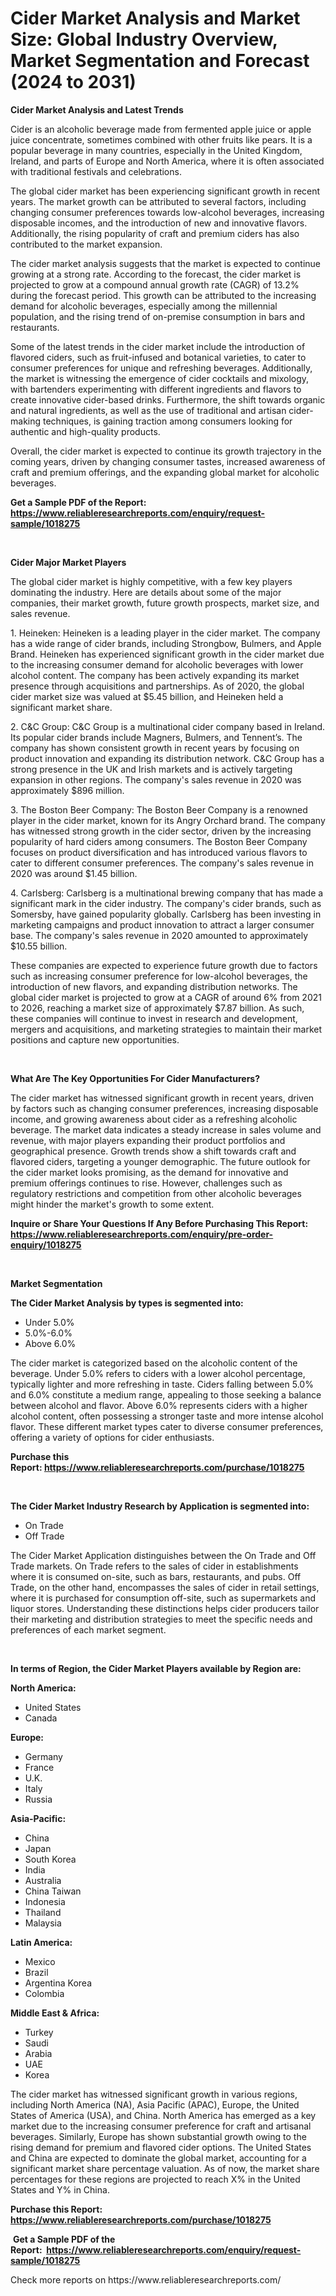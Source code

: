 <p><h1>Cider Market Analysis and Market Size: Global Industry Overview, Market Segmentation and Forecast (2024 to 2031)</h1></p><p><strong>Cider Market Analysis and Latest Trends</strong></p>
<p><p>Cider is an alcoholic beverage made from fermented apple juice or apple juice concentrate, sometimes combined with other fruits like pears. It is a popular beverage in many countries, especially in the United Kingdom, Ireland, and parts of Europe and North America, where it is often associated with traditional festivals and celebrations.</p><p>The global cider market has been experiencing significant growth in recent years. The market growth can be attributed to several factors, including changing consumer preferences towards low-alcohol beverages, increasing disposable incomes, and the introduction of new and innovative flavors. Additionally, the rising popularity of craft and premium ciders has also contributed to the market expansion.</p><p>The cider market analysis suggests that the market is expected to continue growing at a strong rate. According to the forecast, the cider market is projected to grow at a compound annual growth rate (CAGR) of 13.2% during the forecast period. This growth can be attributed to the increasing demand for alcoholic beverages, especially among the millennial population, and the rising trend of on-premise consumption in bars and restaurants.</p><p>Some of the latest trends in the cider market include the introduction of flavored ciders, such as fruit-infused and botanical varieties, to cater to consumer preferences for unique and refreshing beverages. Additionally, the market is witnessing the emergence of cider cocktails and mixology, with bartenders experimenting with different ingredients and flavors to create innovative cider-based drinks. Furthermore, the shift towards organic and natural ingredients, as well as the use of traditional and artisan cider-making techniques, is gaining traction among consumers looking for authentic and high-quality products.</p><p>Overall, the cider market is expected to continue its growth trajectory in the coming years, driven by changing consumer tastes, increased awareness of craft and premium offerings, and the expanding global market for alcoholic beverages.</p></p>
<p><strong>Get a Sample PDF of the Report:&nbsp; <a href="https://www.reliableresearchreports.com/enquiry/request-sample/1018275">https://www.reliableresearchreports.com/enquiry/request-sample/1018275</a></strong></p>
<p>&nbsp;</p>
<p><strong>Cider Major Market Players</strong></p>
<p><p>The global cider market is highly competitive, with a few key players dominating the industry. Here are details about some of the major companies, their market growth, future growth prospects, market size, and sales revenue.</p><p>1. Heineken: Heineken is a leading player in the cider market. The company has a wide range of cider brands, including Strongbow, Bulmers, and Apple Brand. Heineken has experienced significant growth in the cider market due to the increasing consumer demand for alcoholic beverages with lower alcohol content. The company has been actively expanding its market presence through acquisitions and partnerships. As of 2020, the global cider market size was valued at $5.45 billion, and Heineken held a significant market share.</p><p>2. C&C Group: C&C Group is a multinational cider company based in Ireland. Its popular cider brands include Magners, Bulmers, and Tennent’s. The company has shown consistent growth in recent years by focusing on product innovation and expanding its distribution network. C&C Group has a strong presence in the UK and Irish markets and is actively targeting expansion in other regions. The company's sales revenue in 2020 was approximately $896 million.</p><p>3. The Boston Beer Company: The Boston Beer Company is a renowned player in the cider market, known for its Angry Orchard brand. The company has witnessed strong growth in the cider sector, driven by the increasing popularity of hard ciders among consumers. The Boston Beer Company focuses on product diversification and has introduced various flavors to cater to different consumer preferences. The company's sales revenue in 2020 was around $1.45 billion.</p><p>4. Carlsberg: Carlsberg is a multinational brewing company that has made a significant mark in the cider industry. The company's cider brands, such as Somersby, have gained popularity globally. Carlsberg has been investing in marketing campaigns and product innovation to attract a larger consumer base. The company's sales revenue in 2020 amounted to approximately $10.55 billion.</p><p>These companies are expected to experience future growth due to factors such as increasing consumer preference for low-alcohol beverages, the introduction of new flavors, and expanding distribution networks. The global cider market is projected to grow at a CAGR of around 6% from 2021 to 2026, reaching a market size of approximately $7.87 billion. As such, these companies will continue to invest in research and development, mergers and acquisitions, and marketing strategies to maintain their market positions and capture new opportunities.</p></p>
<p>&nbsp;</p>
<p><strong>What Are The Key Opportunities For Cider Manufacturers?</strong></p>
<p><p>The cider market has witnessed significant growth in recent years, driven by factors such as changing consumer preferences, increasing disposable income, and growing awareness about cider as a refreshing alcoholic beverage. The market data indicates a steady increase in sales volume and revenue, with major players expanding their product portfolios and geographical presence. Growth trends show a shift towards craft and flavored ciders, targeting a younger demographic. The future outlook for the cider market looks promising, as the demand for innovative and premium offerings continues to rise. However, challenges such as regulatory restrictions and competition from other alcoholic beverages might hinder the market's growth to some extent.</p></p>
<p><strong>Inquire or Share Your Questions If Any Before Purchasing This Report: <a href="https://www.reliableresearchreports.com/enquiry/pre-order-enquiry/1018275">https://www.reliableresearchreports.com/enquiry/pre-order-enquiry/1018275</a></strong></p>
<p>&nbsp;</p>
<p><strong>Market Segmentation</strong></p>
<p><strong>The Cider Market Analysis by types is segmented into:</strong></p>
<p><ul><li>Under 5.0%</li><li>5.0%-6.0%</li><li>Above 6.0%</li></ul></p>
<p><p>The cider market is categorized based on the alcoholic content of the beverage. Under 5.0% refers to ciders with a lower alcohol percentage, typically lighter and more refreshing in taste. Ciders falling between 5.0% and 6.0% constitute a medium range, appealing to those seeking a balance between alcohol and flavor. Above 6.0% represents ciders with a higher alcohol content, often possessing a stronger taste and more intense alcohol flavor. These different market types cater to diverse consumer preferences, offering a variety of options for cider enthusiasts.</p></p>
<p><strong>Purchase this Report:&nbsp;<a href="https://www.reliableresearchreports.com/purchase/1018275">https://www.reliableresearchreports.com/purchase/1018275</a></strong></p>
<p>&nbsp;</p>
<p><strong>The Cider Market Industry Research by Application is segmented into:</strong></p>
<p><ul><li>On Trade</li><li>Off Trade</li></ul></p>
<p><p>The Cider Market Application distinguishes between the On Trade and Off Trade markets. On Trade refers to the sales of cider in establishments where it is consumed on-site, such as bars, restaurants, and pubs. Off Trade, on the other hand, encompasses the sales of cider in retail settings, where it is purchased for consumption off-site, such as supermarkets and liquor stores. Understanding these distinctions helps cider producers tailor their marketing and distribution strategies to meet the specific needs and preferences of each market segment.</p></p>
<p>&nbsp;</p>
<p><strong>In terms of Region, the Cider Market Players available by Region are:</strong></p>
<p>
    <p> <strong> North America: </strong>
        <ul>
            <li>United States</li>
            <li>Canada</li>
        </ul>
        </p> 
    <p> <strong> Europe: </strong>
        <ul>
            <li>Germany</li>
            <li>France</li>
            <li>U.K.</li>
            <li>Italy</li>
            <li>Russia</li>
        </ul>
        </p> 
    <p> <strong> Asia-Pacific: </strong>
        <ul>
            <li>China</li>
            <li>Japan</li>
            <li>South Korea</li>
            <li>India</li>
            <li>Australia</li>
            <li>China Taiwan</li>
            <li>Indonesia</li>
            <li>Thailand</li>
            <li>Malaysia</li>
        </ul>
        </p> 
    <p> <strong> Latin America: </strong>
        <ul>
            <li>Mexico</li>
            <li>Brazil</li>
            <li>Argentina Korea</li>
            <li>Colombia</li>
        </ul>
        </p> 
    <p> <strong> Middle East & Africa: </strong>
        <ul>
            <li>Turkey</li>
            <li>Saudi</li>
            <li>Arabia</li>
            <li>UAE</li>
            <li>Korea</li>
        </ul>
    </p>
    </p>
<p><p>The cider market has witnessed significant growth in various regions, including North America (NA), Asia Pacific (APAC), Europe, the United States of America (USA), and China. North America has emerged as a key market due to the increasing consumer preference for craft and artisanal beverages. Similarly, Europe has shown substantial growth owing to the rising demand for premium and flavored cider options. The United States and China are expected to dominate the global market, accounting for a significant market share percentage valuation. As of now, the market share percentages for these regions are projected to reach X% in the United States and Y% in China.</p></p>
<p><strong>Purchase this Report: <a href="https://www.reliableresearchreports.com/purchase/1018275">https://www.reliableresearchreports.com/purchase/1018275</a></strong></p>
<p>&nbsp;<strong>Get a Sample PDF of the Report:&nbsp;&nbsp;<a href="https://www.reliableresearchreports.com/enquiry/request-sample/1018275">https://www.reliableresearchreports.com/enquiry/request-sample/1018275</a></strong></p>
<p><strong></strong></p>
<p>Check more reports on https://www.reliableresearchreports.com/</p>